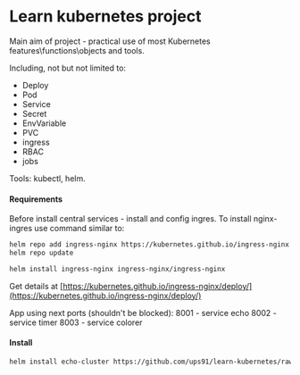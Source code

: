 # Learn kubernetes project

Main aim of project - practical use of most Kubernetes features\functions\objects and tools.

Including, not but not limited to:

- Deploy
- Pod
- Service
- Secret
- EnvVariable
- PVC
- ingress
- RBAC
- jobs

Tools: kubectl, helm.

#### Requirements

Before install central services - install and config ingres.
To install nginx-ingres use command similar to:

```sh
helm repo add ingress-nginx https://kubernetes.github.io/ingress-nginx
helm repo update

helm install ingress-nginx ingress-nginx/ingress-nginx
```

Get details at [https://kubernetes.github.io/ingress-nginx/deploy/](https://kubernetes.github.io/ingress-nginx/deploy/)

App using next ports (shouldn't be blocked):
8001 - service echo
8002 - service timer
8003 - service colorer

#### Install

```sh
helm install echo-cluster https://github.com/ups91/learn-kubernetes/raw/main/echo-chart-0.1.0.tgz
```
